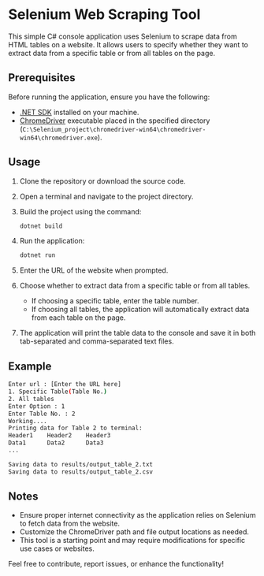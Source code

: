 # Selenium Web Scraping Tool

This simple C# console application uses Selenium to scrape data from HTML tables on a website. It allows users to specify whether they want to extract data from a specific table or from all tables on the page.

## Prerequisites

Before running the application, ensure you have the following:

- [.NET SDK](https://dotnet.microsoft.com/download) installed on your machine.
- [ChromeDriver](https://sites.google.com/chromium.org/driver/) executable placed in the specified directory (`C:\Selenium_project\chromedriver-win64\chromedriver-win64\chromedriver.exe`).

## Usage

1. Clone the repository or download the source code.
2. Open a terminal and navigate to the project directory.
3. Build the project using the command:

   ```bash
   dotnet build
   ```

4. Run the application:

   ```bash
   dotnet run
   ```

5. Enter the URL of the website when prompted.
6. Choose whether to extract data from a specific table or from all tables.

   - If choosing a specific table, enter the table number.
   - If choosing all tables, the application will automatically extract data from each table on the page.

7. The application will print the table data to the console and save it in both tab-separated and comma-separated text files.

## Example

```bash
Enter url : [Enter the URL here]
1. Specific Table(Table No.)
2. All tables
Enter Option : 1
Enter Table No. : 2
Working....
Printing data for Table 2 to terminal:
Header1    Header2    Header3
Data1      Data2      Data3
...

Saving data to results/output_table_2.txt
Saving data to results/output_table_2.csv
```

## Notes

- Ensure proper internet connectivity as the application relies on Selenium to fetch data from the website.
- Customize the ChromeDriver path and file output locations as needed.
- This tool is a starting point and may require modifications for specific use cases or websites.

Feel free to contribute, report issues, or enhance the functionality!
